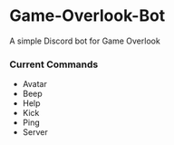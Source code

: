 # Game-Overlook-Bot
A simple Discord bot for Game Overlook

### Current Commands
* Avatar
* Beep
* Help
* Kick
* Ping
* Server
